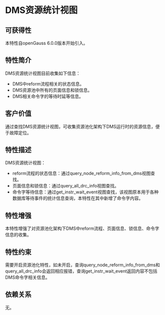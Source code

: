 # DMS资源统计视图

## 可获得性<a name="section15406143204715"></a>

本特性自openGauss 6.0.0版本开始引入。

## 特性简介<a name="section740615433477"></a>

DMS资源统计视图目前收集如下信息：

-   DMS中reform流程相关的状态信息。
-   DMS资源池中所有的页面信息和锁信息。
-   DMS相关命令字的等待时延等信息。

## 客户价值<a name="section13406743164715"></a>

通过查找DMS资源统计视图，可收集资源池化架构下DMS运行时的资源信息，便于故障定位。

## 特性描述<a name="section16406154310471"></a>

DMS资源统计视图：

-   reform流程的状态信息：通过query_node_reform_info_from_dms视图查找。
-   页面信息和锁信息：通过query_all_drc_info视图查找。
-   命令字等待信息：通过get_instr_wait_event视图查找，该视图原本用于各种数据库等待事件的统计信息查询，本特性在其中新增了命令字内容。

## 特性增强<a name="section1340684315478"></a>

本特性增强了对资源池化架构下DMS中reform流程、页面信息、锁信息、命令字信息的收集。

## 特性约束<a name="section06531946143616"></a>

需要开启资源池化特性，如未开启，查询query_node_reform_info_from_dms和query_all_drc_info会返回相应报错，查询get_instr_wait_event返回内容不包括DMS命令字相关信息。

## 依赖关系<a name="section8406643144716"></a>

无。